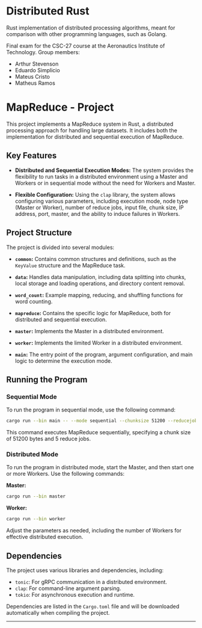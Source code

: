 # Distributed Rust

Rust implementation of distributed processing algorithms, meant for comparison with other programming languages, such as Golang.

Final exam for the CSC-27 course at the Aeronautics Institute of Technology. Group members:
- Arthur Stevenson
- Eduardo Simplicio
- Mateus Cristo 
- Matheus Ramos

# MapReduce - Project

This project implements a MapReduce system in Rust, a distributed processing approach for handling large datasets. It includes both the implementation for distributed and sequential execution of MapReduce.

## Key Features

- **Distributed and Sequential Execution Modes:** The system provides the flexibility to run tasks in a distributed environment using a Master and Workers or in sequential mode without the need for Workers and Master.

- **Flexible Configuration:** Using the `clap` library, the system allows configuring various parameters, including execution mode, node type (Master or Worker), number of reduce jobs, input file, chunk size, IP address, port, master, and the ability to induce failures in Workers.

## Project Structure

The project is divided into several modules:

- **`common`:** Contains common structures and definitions, such as the `KeyValue` structure and the MapReduce task.

- **`data`:** Handles data manipulation, including data splitting into chunks, local storage and loading operations, and directory content removal.

- **`word_count`:** Example mapping, reducing, and shuffling functions for word counting.

- **`mapreduce`:** Contains the specific logic for MapReduce, both for distributed and sequential execution.

- **`master`:** Implements the Master in a distributed environment.

- **`worker`:** Implements the limited Worker in a distributed environment.

- **`main`:** The entry point of the program, argument configuration, and main logic to determine the execution mode.

## Running the Program

### Sequential Mode

To run the program in sequential mode, use the following command:

```bash
cargo run --bin main -- --mode sequential --chunksize 51200 --reducejobs 5
```

This command executes MapReduce sequentially, specifying a chunk size of 51200 bytes and 5 reduce jobs.

### Distributed Mode

To run the program in distributed mode, start the Master, and then start one or more Workers. Use the following commands:

**Master:**

```bash
cargo run --bin master
```

**Worker:**

```bash
cargo run --bin worker
```

Adjust the parameters as needed, including the number of Workers for effective distributed execution.

## Dependencies

The project uses various libraries and dependencies, including:

- `tonic`: For gRPC communication in a distributed environment.
- `clap`: For command-line argument parsing.
- `tokio`: For asynchronous execution and runtime.

Dependencies are listed in the `Cargo.toml` file and will be downloaded automatically when compiling the project.

---